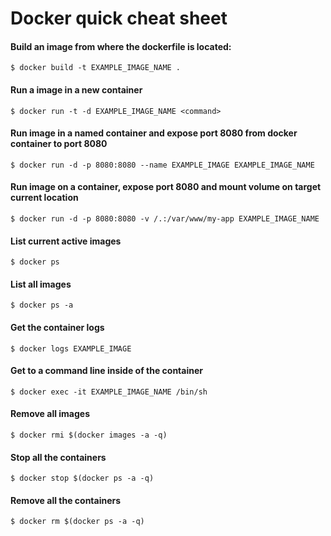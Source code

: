 # Docker quick cheat sheet


#### Build an image from where the dockerfile is located:

    $ docker build -t EXAMPLE_IMAGE_NAME .

#### Run a image in a new container

    $ docker run -t -d EXAMPLE_IMAGE_NAME <command>

#### Run image in a named container and expose port 8080 from docker container to port 8080

    $ docker run -d -p 8080:8080 --name EXAMPLE_IMAGE EXAMPLE_IMAGE_NAME

#### Run image on a container, expose port 8080 and mount volume on target current location
    $ docker run -d -p 8080:8080 -v /.:/var/www/my-app EXAMPLE_IMAGE_NAME

#### List current active images

    $ docker ps

#### List all images

    $ docker ps -a

#### Get the container logs

    $ docker logs EXAMPLE_IMAGE

#### Get to a command line inside of the container

    $ docker exec -it EXAMPLE_IMAGE_NAME /bin/sh

#### Remove all images
    $ docker rmi $(docker images -a -q)


#### Stop all the containers

    $ docker stop $(docker ps -a -q)

#### Remove all the containers
    $ docker rm $(docker ps -a -q)